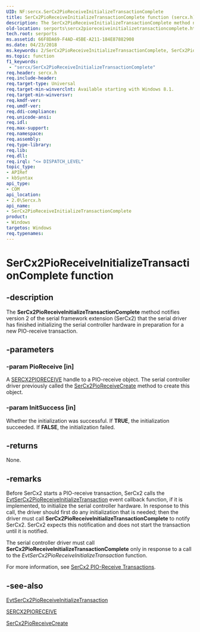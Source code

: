 ```yaml
---
UID: NF:sercx.SerCx2PioReceiveInitializeTransactionComplete
title: SerCx2PioReceiveInitializeTransactionComplete function (sercx.h)
description: The SerCx2PioReceiveInitializeTransactionComplete method notifies version 2 of the serial framework extension (SerCx2) that the serial driver has finished initializing the serial controller hardware in preparation for a new PIO-receive transaction.
old-location: serports\sercx2pioreceiveinitializetransactioncomplete.htm
tech.root: serports
ms.assetid: 66F8DA69-F4AD-45BE-A211-184E87882908
ms.date: 04/23/2018
ms.keywords: 2/SerCx2PioReceiveInitializeTransactionComplete, SerCx2PioReceiveInitializeTransactionComplete, SerCx2PioReceiveInitializeTransactionComplete method [Serial Ports], serports.sercx2pioreceiveinitializetransactioncomplete
ms.topic: function
f1_keywords:
 - "sercx/SerCx2PioReceiveInitializeTransactionComplete"
req.header: sercx.h
req.include-header: 
req.target-type: Universal
req.target-min-winverclnt: Available starting with Windows 8.1.
req.target-min-winversvr: 
req.kmdf-ver: 
req.umdf-ver: 
req.ddi-compliance: 
req.unicode-ansi: 
req.idl: 
req.max-support: 
req.namespace: 
req.assembly: 
req.type-library: 
req.lib: 
req.dll: 
req.irql: "<= DISPATCH_LEVEL"
topic_type:
- APIRef
- kbSyntax
api_type:
- COM
api_location:
- 2.0\Sercx.h
api_name:
- SerCx2PioReceiveInitializeTransactionComplete
product:
- Windows
targetos: Windows
req.typenames: 
---
```


# SerCx2PioReceiveInitializeTransactionComplete function


## -description


The <b>SerCx2PioReceiveInitializeTransactionComplete</b> method notifies version 2 of the serial framework extension (SerCx2) that the serial driver has finished initializing the serial controller hardware in preparation for a new PIO-receive transaction.


## -parameters




### -param PioReceive [in]

A <a href="https://docs.microsoft.com/windows-hardware/drivers/serports/sercx2-object-handles">SERCX2PIORECEIVE</a> handle to a PIO-receive object. The serial controller driver previously called the <a href="https://docs.microsoft.com/windows-hardware/drivers/ddi/content/sercx/nf-sercx-sercx2pioreceivecreate">SerCx2PioReceiveCreate</a> method to create this object.


### -param InitSuccess [in]

Whether the initialization was successful. If <b>TRUE</b>, the initialization succeeded. If <b>FALSE</b>, the initialization failed.


## -returns



None.




## -remarks



Before SerCx2 starts a PIO-receive transaction, SerCx2 calls the <a href="https://docs.microsoft.com/windows-hardware/drivers/ddi/content/sercx/nc-sercx-evt_sercx2_pio_receive_initialize_transaction">EvtSerCx2PioReceiveInitializeTransaction</a> event callback function, if it is implemented, to initialize the serial controller hardware. In response to this call, the driver should first do any initialization that is needed; then the driver must call <b>SerCx2PioReceiveInitializeTransactionComplete</b> to notify SerCx2. SerCx2 expects this notification and does not start the transaction until it is notified.

The serial controller driver must call <b>SerCx2PioReceiveInitializeTransactionComplete</b> only in response to a call to the <i>EvtSerCx2PioReceiveInitializeTransaction</i> function.

For more information, see <a href="https://docs.microsoft.com/previous-versions/dn265332(v=vs.85)">SerCx2 PIO-Receive Transactions</a>.




## -see-also




<a href="https://docs.microsoft.com/windows-hardware/drivers/ddi/content/sercx/nc-sercx-evt_sercx2_pio_receive_initialize_transaction">EvtSerCx2PioReceiveInitializeTransaction</a>



<a href="https://docs.microsoft.com/windows-hardware/drivers/serports/sercx2-object-handles">SERCX2PIORECEIVE</a>



<a href="https://docs.microsoft.com/windows-hardware/drivers/ddi/content/sercx/nf-sercx-sercx2pioreceivecreate">SerCx2PioReceiveCreate</a>
 

 

